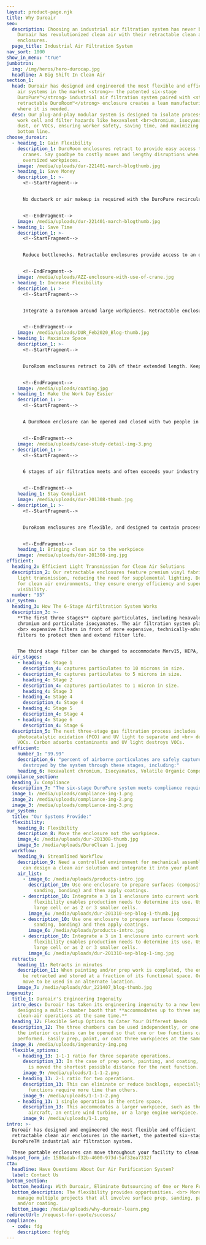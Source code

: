 ```yaml
---
layout: product-page.njk
title: Why Duroair
seo:
  description: Choosing an industrial air filtration system has never been easier,
    Duroair has revolutionized clean air with their retractable clean air
    enclosures.
  page_title: Industrial Air Filtration System
nav_sort: 1000
show_in_menu: "true"
jumbotron:
  img: /img/heros/hero-durocap.jpg
  headline: A Big Shift In Clean Air
section_1:
  head: Duroair has designed and engineered the most flexible and efficient clean
    air systems in the market <strong>— the patented six-stage
    DuroPure™</strong> industrial air filtration system paired with <strong>the
    retractable DuroRoom™</strong> enclosure creates a lean manufacturing layout
    where it is needed.
  desc: Our plug-and-play modular system is designed to isolate processes in any
    work cell and filter hazards like hexavalent <br>chromium, isocyanates,
    dust, or VOCs, ensuring worker safety, saving time, and maximizing your
    bottom line.
choose_duroair:
  - heading_1: Gain Flexibility
    description_1: DuroRoom enclosures retract to provide easy access to overhead
      cranes. Say goodbye to costly moves and lengthy disruptions when moving
      oversized workpieces.
    image: /media/uploads/dur-221401-march-blogthumb.jpg
  - heading_1: Save Money
    description_1: >-
      <!--StartFragment-->


      No ductwork or air makeup is required with the DuroPure recirculating system. Treated air does not need to be vented, saving on heating, or cooling costs.


      <!--EndFragment-->
    image: /media/uploads/dur-221401-march-blogthumb.jpg
  - heading_1: Save Time
    description_1: >-
      <!--StartFragment-->


      Reduce bottlenecks. Retractable enclosures provide access to an overheard crane which means easier material handling.


      <!--EndFragment-->
    image: /media/uploads/AZZ-enclosure-with-use-of-crane.jpg
  - heading_1: Increase Flexibility
    description_1: >-
      <!--StartFragment-->


      Integrate a DuroRoom around large workpieces. Retractable enclosures provide access to overhead cranes.


      <!--EndFragment-->
    image: /media/uploads/DUR_Feb2020_Blog-thumb.jpg
  - heading_1: Maximize Space
    description_1: >-
      <!--StartFragment-->


      DuroRoom enclosures retract to 20% of their extended length. Keep space productive. Retract an enclosure when not in use to use for other purposes.


      <!--EndFragment-->
    image: /media/uploads/coating.jpg
  - heading_1: Make the Work Day Easier
    description_1: >-
      <!--StartFragment-->


      A DuroRoom enclosure can be opened and closed with two people in minutes. Once retracted the enclosure can be stored at a fraction of its functional space.


      <!--EndFragment-->
    image: /media/uploads/case-study-detail-img-3.png
  - description_1: >-
      <!--StartFragment-->


      6 stages of air filtration meets and often exceeds your industry's clean air quality requirements.


      <!--EndFragment-->
    heading_1: Stay Compliant
    image: /media/uploads/dur-201308-thumb.jpg
  - description_1: >-
      <!--StartFragment-->


      DuroRoom enclosures are flexible, and designed to contain processes where they are created in your plant workflow. With the right filtration, clean air is brought to the workpiece with no worry of complicated moves and risk of damage to large components.


      <!--EndFragment-->
    heading_1: Bringing clean air to the workpiece
    image: /media/uploads/dur-201308-img.jpg
efficient:
  heading_2: Efficient Light Transmission for Clean Air Solutions
  description_2: Our retractable enclosures feature premium vinyl fabric with 95%
    light transmission, reducing the need for supplemental lighting. Designed
    for clean air environments, they ensure energy efficiency and superior
    visibility.
  number: "95"
air_system:
  heading_3: How The 6-Stage Airfiltration System Works
  description_3: >-
    **The first three stages** capture particulates, including hexavalent
    chromium and particulate isocyanates. The air filtration system places less
    <br> expensive filters in front of more expensive, technically-advanced
    filters to protect them and extend filter life.


    The third stage filter can be changed to accommodate Merv15, HEPA, NESHAP 319 standards, depending upon needs. This provides the <br> manufacturing flexibility to do different operations in the enclosure.
  air_stages:
    - heading_4: Stage 1
      description_4: captures particulates to 10 microns in size.
    - description_4: captures particulates to 5 microns in size.
      heading_4: Stage 2
    - description_4: captures particulates to 1 micron in size.
      heading_4: Stage 3
    - heading_4: Stage 4
      description_4: Stage 4
    - heading_4: Stage 5
      description_4: Stage 4
    - heading_4: Stage 6
      description_4: Stage 6
  description_5: The next three-stage gas filtration process includes
    photocatalytic oxidation (PCO) and UV light to separate and <br> destroy
    VOCs. Carbon adsorbs contaminants and UV light destroys VOCs.
  efficient:
    number_1: "99.99"
    description_6: "percent of airborne particulates are safely captured and
      destroyed by the system through these stages, including:"
    heading_6: Hexavalent chromium, Isocyanates, Volatile Organic Compounds
compilance_section:
  heading_7: Compliance
  description_7: "The six-stage DuroPure system meets compliance requirements of:"
  image_1: /media/uploads/compliance-img-1.png
  image_2: /media/uploads/compliance-img-2.png
  image_3: /media/uploads/compliance-img-3.png
our_system:
  title: "Our Systems Provide:"
  flexibility:
    heading_8: Flexibility
    description_8: Move the enclosure not the workpiece.
    image_4: /media/uploads/dur-201308-thumb.jpg
    image_5: /media/uploads/DuroClean 1.jpeg
  workflow:
    heading_9: Streamlined Workflow
    description_9: Need a controlled environment for mechanical assembly? Duroair
      can design a clean air solution and integrate it into your plant layout.
    air_list:
      - image_6: /media/uploads/products-intro.jpg
        description_10: Use one enclosure to prepare surfaces (composite repair,
          sanding, bonding) and then apply coatings.
      - description_10: Integrate a 3 in 1 enclosure into current work cells. The
          flexibility enables production needs to determine its use. Use as one
          large cell or as 2 or 3 smaller cells.
        image_6: /media/uploads/dur-201310-sep-blog-1-thumb.jpg
      - description_10: Use one enclosure to prepare surfaces (composite repair,
          sanding, bonding) and then apply coatings.
        image_6: /media/uploads/products-intro.jpg
      - description_10: Integrate a 3 in 1 enclosure into current work cells. The
          flexibility enables production needs to determine its use. Use as one
          large cell or as 2 or 3 smaller cells.
        image_6: /media/uploads/dur-201310-sep-blog-1-img.jpg
  retracts:
    heading_11: Retracts in minutes
    description_11: When painting and/or prep work is completed, the enclosure can
      be retracted and stored at a fraction of its functional space. Or, can
      move to be used in an alternate location.
    image_7: /media/uploads/dur_221407_blog-thumb.jpg
ingenuity:
  title_1: Duroair's Engineering Ingenuity
  intro_desc: Duroair has taken its engineering ingenuity to a new level by
    designing a multi-chamber booth that **accommodates up to three separate
    clean-air operations at the same time.**
  heading_12: Flexible Setup Options to Cater Your Different Needs
  description_12: The three chambers can be used independently, or one or both of
    the interior curtains can be opened so that one or two functions can be
    performed. Easily prep, paint, or coat three workpieces at the same time!
  image_8: /media/uploads/ingenunity-img.png
  flexible_options:
    - heading_13: 1-1-1 ratio for three separate operations.
      description_13: In the case of prep work, painting, and coating, the workpiece
        is moved the shortest possible distance for the next function.
      image_9: /media/uploads/1-1-1-2.png
    - heading_13: 2-1 ratio for two operations.
      description_13: This can eliminate or reduce backlogs, especially since some
        functions require more time than others.
      image_9: /media/uploads/1-1-1-2.png
    - heading_13: 1 single operation in the entire space.
      description_13: This accommodates a larger workpiece, such as the wing of an
        aircraft, an entire wind turbine, or a large engine workpiece.
      image_9: /media/uploads/1-1.png
intro: >-
  Duroair has designed and engineered the most flexible and efficient
  retractable clean air enclosures in the market, the patented six-stage
  DuroPureTM industrial air filtration system.

  These portable enclosures can move throughout your facility to clean air of hexavalent chromium and VOCs to ensure your workers’ safety and help your bottom line.
hubspot_form_id: 1580adab-f32b-4600-973d-5af32ea7332f
cta:
  headline: Have Questions About Our Air Purification System?
  label: Contact Us
bottom_section:
  bottom_heading: With Duroair, Eliminate Outsourcing of One or More Functions
  bottom_description: The flexibility provides opportunities. <br> More easily
    manage multiple projects that all involve surface prep, sanding, painting
    and/or coating.
  bottom_image: /media/uploads/why-duroair-learn.png
redirectUrl: /request-for-quote/success/
compliance:
  - code: fdg
    description: fdgfdg
---
```

